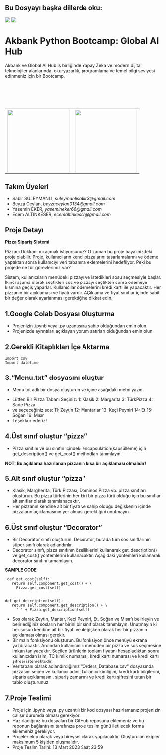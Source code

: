 ## Bu Dosyayı başka dillerde oku:
<a href="README.en.md"><img src="https://img.shields.io/badge/-ENGLISH-red?style=for-the-badge"></a>
<a href="README.md"><img src="https://img.shields.io/badge/-T%C3%9CRK%C3%87E-red?style=for-the-badge"></a>

# Akbank Python Bootcamp: Global AI Hub
Akbank ve Global AI Hub iş birliğinde Yapay Zeka ve modern dijital teknolojiler alanlarında, okuryazarlık, programlama ve temel bilgi seviyesi edinmeniz için bir  Bootcamp.

<table><tr>
<td> <img src="https://globalaihub.com/wp-content/uploads/2021/07/globalaihub-logo-1-1024x424.png" width="200""/> </td>
<br><br><br><br>
<td> <img src="https://w7.pngwing.com/pngs/973/59/png-transparent-akbank-hd-logo.png" width="200""/> </td>
</tr></table>


## Takım Üyeleri
- Sabir SÜLEYMANLI,   _suleymanlisabir3@gmail.com_
- Beyza Ceylan,       _beyzaceylan0134@gmail.com_
- Yasemin EKER, _yasemineker66@gmail.com_
- Ecem ALTINKESER, _ecemaltinkeser@gmail.com_

## Proje Detayı

**Pizza Sipariş Sistemi**


Pizzacı Dükkanı mı açmak istiyorsunuz? O zaman bu proje hayalinizdeki proje olabilir. Proje, kullanıcıların kendi pizzalarını tasarlamalarını ve ödeme yaptıktan sonra kullanıcıyı veri tabanına eklemelerini hedefliyor. Peki bu projede ne tür görevlerimiz var?

Sistem, kullanıcıların menüdeki pizzayı ve istedikleri sosu seçmesiyle başlar. İkinci aşama olarak seçtikleri sos ve pizzayı seçtikten sonra ödemeye kısmına geçiş yaparlar. Kullanıcılar ödemelerini kredi kartı ile yapacaktır. Her pizzanın bir açıklaması ve fiyatı vardır. AÇıklama ve fiyat sınıflar içinde sabit bir değer olarak ayarlanması gerektiğine dikkat edin.


## 1.Google Colab Dosyası Oluşturma

- Projenizin .ipynb veya .py uzantısına sahip olduğundan emin olun.
- Projenizde ayrıntıları açıklayan yorum satırları olduğundan emin olun.


## 2.Gerekli Kitaplıkları İçe Aktarma
```
Import csv
Import datetime 
```

## 3.“Menu.txt” dosyasını oluştur
- Menu.txt adlı bir dosya oluşturun ve içine aşağıdaki metni yazın.

* Lütfen Bir Pizza Tabanı Seçiniz:
1: Klasik
2: Margarita
3: TürkPizza
4: Sade Pizza
* ve seçeceğiniz sos:
11: Zeytin
12: Mantarlar
13: Keçi Peyniri
14: Et
15: Soğan
16: Mısır
* Teşekkür ederiz!


## 4.Üst sınıf oluştur “pizza”
- Pizza sınıfını ve bu sınıfın içindeki encapsulation(kapsülleme) için get_description() ve get_cost() methodları tanımlayın.

**NOT: Bu açıklama hazırlanan pizzanın kısa bir açıklaması olmalıdır!**


## 5.Alt sınıf oluştur “pizza”
- Klasik, Margherita, Türk Pizzası, Dominos Pizza vb. pizza sınıfları oluşturun. Bu pizza türlerinin her biri bir pizza türü olduğu için bu sınıflar alt sınıflar olarak tanımlanacaktır.
- Her pizzanın kendine ait bir fiyatı ve sahip olduğu değişkenin içinde pizzaların açıklamasının yer alması gerektiğini unutmayın.


## 6.Üst sınıf oluştur “Decorator”
- Bir Decorator sınıfı oluşturun. Decorator, burada tüm sos sınıflarının süper sınıfı olarak adlandırılır.
- Decorator sınıfı, pizza sınıfının özelliklerini kullanarak get_description() ve get_cost() yöntemlerini kullanacaktır. Aşağıdaki yöntemleri kullanarak decorator sınıfını tamamlayın.

**SAMPLE CODE** 

     def get_cost(self):
       return self.component.get_cost() + \
         Pizza.get_cost(self) 


    def get_description(self):
       return self.component.get_description() + \
         ' ' + Pizza.get_description(self) 

- Sos olarak Zeytin, Mantar, Keçi Peyniri, Et, Soğan ve Mısır'ı belirleyin ve belirlediğiniz sosların her birini bir sınıf olarak tanımlayın.
Unutmayın ki her sosun kendine ait bir fiyatı ve değişken olarak her bir pizzanın açıklaması olması gerekir.
- Bir main fonksiyonu oluşturun. Bu fonksiyon önce menüyü ekrana yazdıracaktır. Ardından kullanıcının menüden bir pizza ve sos seçmesine imkan tanıyacaktır. Seçilen ürünlerin toplam fiyatını hesapladıktan sonra kullanıcıdan isim, TC kimlik numarası, kredi kartı numarası ve kredi kartı şifresi istemektedir. 
- Veritabanı olarak adlandırdığımız "Orders_Database.csv" dosyasında pizzasını seçen ve kullanıcı adını, kullanıcı kimliğini, kredi kartı bilgilerini, sipariş açıklamasını, sipariş zamanını ve kredi kartı şifresini tutan bir tablo oluşturunuz


## 7.Proje Teslimi

- Proje için .ipynb veya .py uzantılı bir kod dosyası hazırlamanız projenizin çalışır durumda olması gerekiyor.
- Hazırladığınız bu dosyaları bir GitHub reposuna eklemeniz ve bu reponun bağlantısını tarafınıza proje teslim günü iletilecek forma eklemeniz gerekiyor.
- Projeler ekip olarak veya bireysel olarak yapılacaktır. Oluşturulan ekipler maksimum 5 kişiden oluşmalıdır.
- Proje Teslim Tarihi: 13 Mart 2023 Saat 23:59
